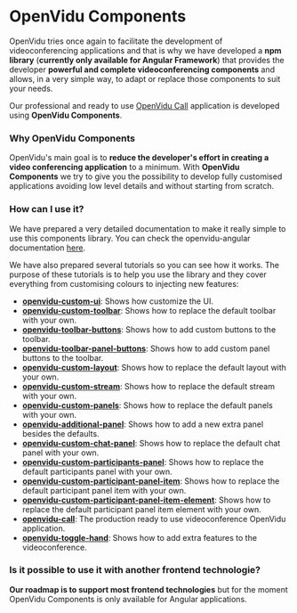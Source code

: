 # OpenVidu Components

OpenVidu tries once again to facilitate the development of videoconferencing applications and that is why we have developed a **npm library** (**currently only available for Angular Framework**) that provides the developer **powerful and complete videoconferencing components** and allows, in a very simple way, to adapt or replace those components to suit your needs.

Our professional and ready to use [OpenVidu Call](https://openvidu.io/openvidu-call) application is developed using **OpenVidu Components**.

### Why OpenVidu Components

OpenVidu's main goal is to **reduce the developer's effort in creating a video conferencing application** to a minimum. With **OpenVidu Components** we try to give you the possibility to develop fully customised applications avoiding low level details and without starting from scratch.

### How can I use it?
We have prepared a very detailed documentation to make it really simple to use this components library. You can check the openvidu-angular documentation [here](api/openvidu-angular/).

We have also prepared several tutorials so you can see how it works. The purpose of these tutorials is to help you use the library and they cover everything from customising colours to injecting new features:

* [**openvidu-custom-ui**](components/openvidu-custom-ui/): Shows how customize the UI.
* [**openvidu-custom-toolbar**](components/openvidu-custom-toolbar/): Shows how to replace the default toolbar with your own.
* [**openvidu-toolbar-buttons**](components/openvidu-toolbar-buttons/): Shows how to add custom buttons to the toolbar.
* [**openvidu-toolbar-panel-buttons**](components/openvidu-panel-buttons/): Shows how to add custom panel buttons to the toolbar.
* [**openvidu-custom-layout**](components/openvidu-custom-layout): Shows how to replace the default layout with your own.
* [**openvidu-custom-stream**](components/openvidu-custom-stream): Shows how to replace the default stream with your own.
* [**openvidu-custom-panels**](components/openvidu-custom-panels): Shows how to replace the default panels with your own.
* [**openvidu-additional-panel**](components/openvidu-additional-panels): Shows how to add a new extra panel besides the defaults.
* [**openvidu-custom-chat-panel**](components/openvidu-custom-chat-panel): Shows how to replace the default chat panel with your own.
* [**openvidu-custom-participants-panel**](components/openvidu-custom-participants-panel): Shows how to replace the default participants panel with your own.
* [**openvidu-custom-participant-panel-item**](components/openvidu-custom-participant-panel-item): Shows how to replace the default participant panel item with your own.
* [**openvidu-custom-participant-panel-item-element**](components/openvidu-custom-participant-panel-item-element): Shows how to replace the default participant panel item element with your own.
* [**openvidu-call**](components/openvidu-call): The production ready to use videoconference OpenVidu application.
* [**openvidu-toggle-hand**](components/openvidu-toggle-hand): Shows how to add extra features to the videoconference.

### Is it possible to use it with another frontend technologie?
**Our roadmap is to support most frontend technologies** but for the moment OpenVidu Components is only available for Angular applications.